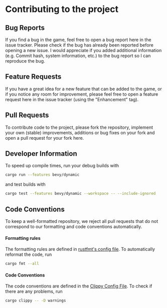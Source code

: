 # Contributing to the project

## Bug Reports

If you find a bug in the game, feel free to open a bug report here in the issue tracker.
Please check if the bug has already been reported before opening a new issue.
I would appreciate if you added additional information (e.g. Commit hash, system information, etc.) to the bug report so
I can reproduce the bug.

## Feature Requests

If you have a great idea for a new feature that can be added to the game, or if you notice any room for improvement,
please feel free to open a feature request here in the issue tracker (using the "Enhancement" tag).

## Pull Requests

To contribute code to the project, please fork the repository, implement your own (stable) improvements, additions or
bug fixes on your fork and open a pull request for your fork here.

## Developer Information

To speed up compile times, run your debug builds with

```bash
cargo run --features bevy/dynamic
```

and test builds with

```bash
cargo test --features bevy/dynamic --workspace -- --include-ignored
```

## Code Conventions

To keep a well-formatted repository, we reject all pull requests that do not correspond to our formatting and code conventions automatically.

#### Formatting rules

The formatting rules are defined in [rustfmt's config file](rustfmt.toml). To automatically reformat the code, run

```bash
cargo fmt --all
```

#### Code Conventions

The code conventions are defined in the [Clippy Config File](clippy.toml). To check if there are any problems, run

```bash
cargo clippy -- -D warnings
```